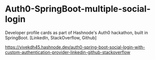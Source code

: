 # Auth0-SpringBoot-multiple-social-login
Developer profile cards as part of Hashnode's Auth0 hackathon, built in SpringBoot. [LinkedIn, StackOverflow, Github]

https://vivekdh45.hashnode.dev/auth0-spring-boot-social-login-with-custom-authentication-provider-linkedin-github-stackoverflow
